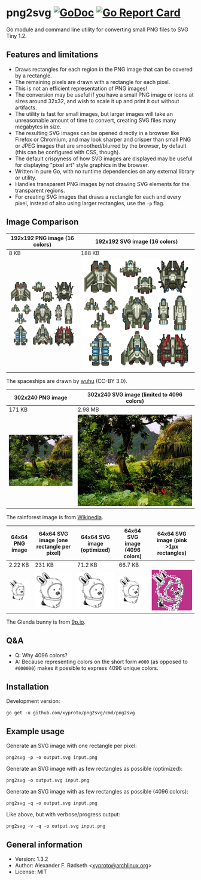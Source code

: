 # png2svg [![GoDoc](https://godoc.org/github.com/xyproto/png2svg?status.svg)](http://godoc.org/github.com/xyproto/png2svg) [![Go Report Card](https://goreportcard.com/badge/github.com/xyproto/png2svg)](https://goreportcard.com/report/github.com/xyproto/png2svg)

Go module and command line utility for converting small PNG files to SVG Tiny 1.2.

## Features and limitations

* Draws rectangles for each region in the PNG image that can be covered by a rectangle.
* The remaining pixels are drawn with a rectangle for each pixel.
* This is not an efficient representation of PNG images!
* The conversion may be useful if you have a small PNG image or icons at sizes around 32x32, and wish to scale it up and print it out without artifacts.
* The utility is fast for small images, but larger images will take an unreasonable amount of time to convert, creating SVG files many megabytes in size.
* The resulting SVG images can be opened directly in a browser like Firefox or Chromium, and may look sharper and crisper than small PNG or JPEG images that are smoothed/blurred by the browser, by default (this can be configured with CSS, though).
* The default crispyness of how SVG images are displayed may be useful for displaying "pixel art" style graphics in the browser.
* Written in pure Go, with no runtime dependencies on any external library or utility.
* Handles transparent PNG images by not drawing SVG elements for the transparent regions.
* For creating SVG images that draws a rectangle for each and every pixel, instead of also using larger rectangles, use the `-p` flag.

## Image Comparison

| 192x192 PNG image (16 colors) | 192x192 SVG image (16 colors) |
| ----------------------------- | ----------------------------- |
| 8 KB                          | 188 KB                        |
| ![png](img/spaceships.png)    | ![png](img/spaceships.svg)    |

The spaceships are drawn by [wuhu](https://opengameart.org/content/spaceships-1) (CC-BY 3.0).

| 302x240 PNG image          | 302x240 SVG image (limited to 4096 colors)  |
| -------------------------- | ------------------------------------------- |
| 171 KB                     | 2.98 MB                                     |
| ![png](img/rainforest.png) | ![png](img/rainforest4096.svg)              |

The rainforest image is from [Wikipedia](https://en.wikipedia.org/wiki/Landscape).

| 64x64 PNG image      | 64x64 SVG image (one rectangle per pixel) | 64x64 SVG image (optimized) | 64x64 SVG image (4096 colors) | 64x64 SVG image (pink >1px rectangles) |
| -------------------- | ----------------------------------------- | --------------------------- | ----------------------------- | -------------------------------------- |
| 2.22 KB              | 231 KB                                    | 71.2 KB                     | 66.7 KB                       |                                        |
| ![png](img/acme.png) | ![png](img/acme_singlepixel.svg)          | ![png](img/acme.svg)        | ![png](img/acme4096.svg)      | ![png](img/acmecolor.svg)              |

The Glenda bunny is from [9p.io](https://9p.io/plan9/glenda.html).

## Q&A

* Q: Why 4096 colors?
* A: Because representing colors on the short form `#000` (as opposed to `#000000`) makes it possible to express 4096 unique colors.

## Installation

Development version:

    go get -u github.com/xyproto/png2svg/cmd/png2svg

## Example usage

Generate an SVG image with one rectangle per pixel:

    png2svg -p -o output.svg input.png

Generate an SVG image with as few rectangles as possible (optimized):

    png2svg -o output.svg input.png

Generate an SVG image with as few rectangles as possible (4096 colors):

    png2svg -q -o output.svg input.png

Like above, but with verbose/progress output:

    png2svg -v -q -o output.svg input.png

## General information

* Version: 1.3.2
* Author: Alexander F. Rødseth &lt;xyproto@archlinux.org&gt;
* License: MIT
